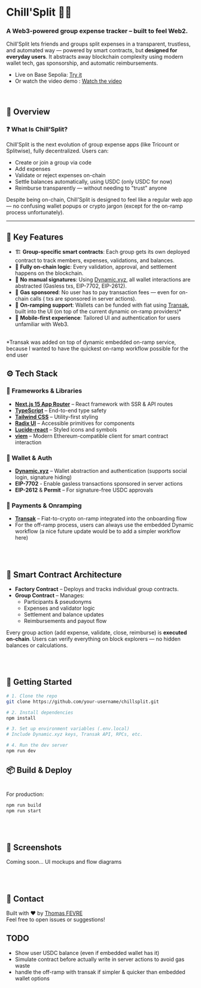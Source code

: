 # Chill'Split 🧾💸

### A Web3-powered group expense tracker – built to feel Web2.

Chill'Split lets friends and groups split expenses in a transparent, trustless, and automated way — powered by smart contracts, but **designed for everyday users**. It abstracts away blockchain complexity using modern wallet tech, gas sponsorship, and automatic reimbursements.  

- Live on Base Sepolia: [Try it](https://chill-split.vercel.app)
- Or watch the video demo : [Watch the video](https://www.youtube.com/watch?v=vE-owuccb9k)
  
<br>

## 🧭 Overview

### ❓ What Is Chill'Split?

Chill'Split is the next evolution of group expense apps (like Tricount or Splitwise), fully decentralized. Users can:

- Create or join a group via code
- Add expenses 
- Validate or reject expenses on-chain
- Settle balances automatically, using USDC (only USDC for now)
- Reimburse transparently — without needing to "trust" anyone

Despite being on-chain, Chill'Split is designed to feel like a regular web app — no confusing wallet popups or crypto jargon (except for the on-ramp process unfortunately).

---

## 🧪 Key Features

- 🏗 **Group-specific smart contracts**: Each group gets its own deployed contract to track members, expenses, validations, and balances.
- 🔐 **Fully on-chain logic**: Every validation, approval, and settlement happens on the blockchain.
- 🚫 **No manual signatures**: Using [Dynamic.xyz](https://www.dynamic.xyz/), all wallet interactions are abstracted (Gasless txs, EIP-7702, EIP-2612).
- 🔄 **Gas sponsored**: No user has to pay transaction fees — even for on-chain calls ( txs are sponsored in server actions).
- 💸 **On-ramping support**: Wallets can be funded with fiat using [Transak](https://transak.com/), built into the UI (on top of the current dynamic on-ramp providers)*
- 📱 **Mobile-first experience**: Tailored UI and authentication for users unfamiliar with Web3.

<br>
*Transak was added on top of dynamic embedded on-ramp service, because I wanted to have the quickest on-ramp workflow possible for the end user
<br>

## ⚙️ Tech Stack

### 🧱 Frameworks & Libraries

- **[Next.js 15 App Router](https://nextjs.org/)** – React framework with SSR & API routes
- **[TypeScript](https://www.typescriptlang.org/)** – End-to-end type safety
- **[Tailwind CSS](https://tailwindcss.com/)** – Utility-first styling
- **[Radix UI](https://www.radix-ui.com/)** – Accessible primitives for components
- **[Lucide-react](https://lucide.dev/guide/packages/lucide-react)** – Styled icons and symbols
- **[viem](https://viem.sh/)** – Modern Ethereum-compatible client for smart contract interaction

### 🔐 Wallet & Auth

- **[Dynamic.xyz](https://www.dynamic.xyz/)** – Wallet abstraction and authentication (supports social login, signature hiding)
- **EIP-7702** - Enable gasless transactions sponsored in server actions
- **EIP-2612** & **Permit** – For signature-free USDC approvals

### 🧾 Payments & Onramping

- **[Transak](https://transak.com/)** – Fiat-to-crypto on-ramp integrated into the onboarding flow
- For the off-ramp process, users can always use the embedded Dynamic workflow (a nice future update would be to add a simpler workflow here)

<br><br>

## 🔗 Smart Contract Architecture

- **Factory Contract** – Deploys and tracks individual group contracts.
- **Group Contract** – Manages:
  - Participants & pseudonyms
  - Expenses and validator logic
  - Settlement and balance updates
  - Reimbursements and payout flow

Every group action (add expense, validate, close, reimburse) is **executed on-chain**. Users can verify everything on block explorers — no hidden balances or calculations.

<br><br>

## 🚀 Getting Started

```bash
# 1. Clone the repo
git clone https://github.com/your-username/chillsplit.git

# 2. Install dependencies
npm install

# 3. Set up environment variables (.env.local)
# Include Dynamic.xyz keys, Transak API, RPCs, etc.

# 4. Run the dev server
npm run dev
```

## 📦 Build & Deploy
<br>
For production:

```bash
npm run build
npm run start
```

<br><br>

## 📸 Screenshots  
Coming soon... UI mockups and flow diagrams

<br><br>

## 💬 Contact    
Built with ❤️ by [Thomas FEVRE ](https://github.com/thomasfevre)  
Feel free to open issues or suggestions!


## TODO

- Show user USDC balance (even if embedded wallet has it)
- Simulate contract before actually write in server actions to avoid gas waste
- handle the off-ramp with transak if simpler & quicker than embedded wallet options
